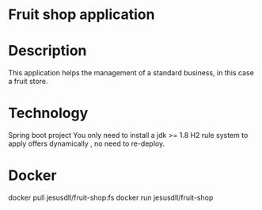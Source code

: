 # Fruit shop application

# Description
This application helps the management of a standard business, in this case a fruit store.  


# Technology
Spring boot project
You only need to install a jdk >= 1.8 
H2 rule system to apply offers dynamically , no need to re-deploy.


# Docker
docker pull jesusdll/fruit-shop:fs
docker run jesusdll/fruit-shop

